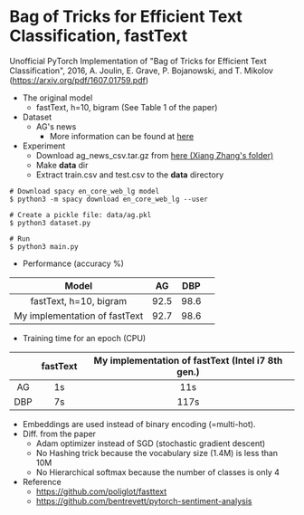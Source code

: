 # Bag of Tricks for Efficient Text Classification, fastText
Unofficial PyTorch Implementation of "Bag of Tricks for Efficient Text Classification", 2016, A. Joulin, E. Grave, P. Bojanowski, and T. Mikolov (https://arxiv.org/pdf/1607.01759.pdf)

* The original model
    * fastText, h=10, bigram (See Table 1 of the paper)
* Dataset
    * AG's news
        * More information can be found at [here](http://www.di.unipi.it/~gulli/AG_corpus_of_news_articles.html)        
* Experiment
    * Download ag_news_csv.tar.gz from [here (Xiang Zhang's folder)](https://drive.google.com/drive/u/0/folders/0Bz8a_Dbh9Qhbfll6bVpmNUtUcFdjYmF2SEpmZUZUcVNiMUw1TWN6RDV3a0JHT3kxLVhVR2M)
    * Make __data__ dir
    * Extract train.csv and test.csv to the __data__ directory

```
# Download spacy en_core_web_lg model
$ python3 -m spacy download en_core_web_lg --user

# Create a pickle file: data/ag.pkl
$ python3 dataset.py

# Run
$ python3 main.py
```
    
* Performance (accuracy %)

| Model                        | AG     | DBP |                          |
|:----------------------------:|:------:|:------:|:--------------------------------:|
| fastText, h=10, bigram       | 92.5   |  98.6  |                              |
| My implementation of fastText| 92.7   |  98.6  |        |


* Training time for an epoch (CPU)

|        | fastText | My implementation of fastText (Intel i7 8th gen.) | 
|:------:|:--------:|:----------:|
| AG     | 1s       |  11s       |
| DBP    | 7s       | 117s       |

* Embeddings are used instead of binary encoding (=multi-hot).
* Diff. from the paper
    * Adam optimizer instead of SGD (stochastic gradient descent)
    * No Hashing trick because the vocabulary size (1.4M) is less than 10M
    * No Hierarchical softmax because the number of classes is only 4
* Reference
    * https://github.com/poliglot/fasttext
    * https://github.com/bentrevett/pytorch-sentiment-analysis
